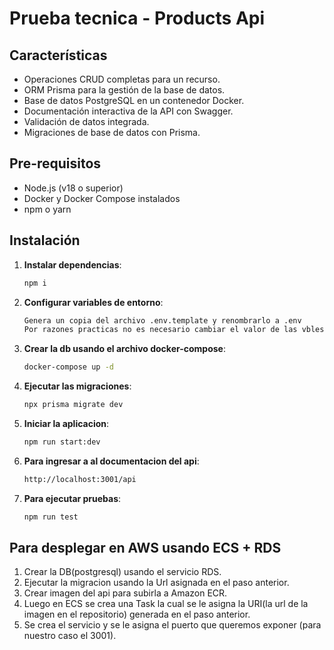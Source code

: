# Prueba tecnica - Products Api

## Características

- Operaciones CRUD completas para un recurso.
- ORM Prisma para la gestión de la base de datos.
- Base de datos PostgreSQL en un contenedor Docker.
- Documentación interactiva de la API con Swagger.
- Validación de datos integrada.
- Migraciones de base de datos con Prisma.

## Pre-requisitos

- Node.js (v18 o superior)
- Docker y Docker Compose instalados
- npm o yarn

## Instalación

1. **Instalar dependencias**:

   ```bash
   npm i
   ```

2. **Configurar variables de entorno**:

   ```bash
   Genera un copia del archivo .env.template y renombrarlo a .env
   Por razones practicas no es necesario cambiar el valor de las vbles
   ```

3. **Crear la db usando el archivo docker-compose**:

   ```bash
   docker-compose up -d
   ```

4. **Ejecutar las migraciones**:

   ```bash
   npx prisma migrate dev
   ```

5. **Iniciar la aplicacion**:

   ```bash
   npm run start:dev
   ```

6. **Para ingresar a al documentacion del api**:

   ```bash
   http://localhost:3001/api
   ```

7. **Para ejecutar pruebas**:

   ```bash
   npm run test
   ```

## Para desplegar en AWS usando ECS + RDS

1. Crear la DB(postgresql) usando el servicio RDS.
2. Ejecutar la migracion usando la Url asignada en el paso anterior.
3. Crear imagen del api para subirla a Amazon ECR.
4. Luego en ECS se crea una Task la cual se le asigna la URI(la url de la imagen en el repositorio) generada en el paso anterior.
5. Se crea el servicio y se le asigna el puerto que queremos exponer (para nuestro caso el 3001).
